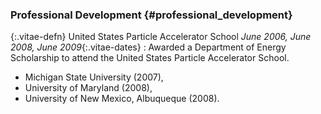 ### Professional Development {#professional_development}

{:.vitae-defn} United States Particle Accelerator School
*June 2006, June 2008, June 2009*{:.vitae-dates}
: Awarded a Department of Energy Scholarship to attend the United States Particle Accelerator School.

- Michigan State University (2007),
- University of Maryland (2008),
- University of New Mexico, Albuqueque (2008).
